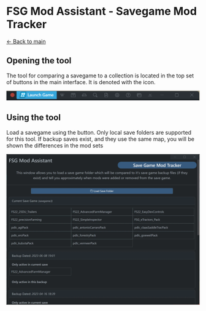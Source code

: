 # FSG Mod Assistant - Savegame Mod Tracker

[← Back to main](index.html)

## Opening the tool

The tool for comparing a savegame to a collection is located in the top set of buttons in the main interface. It is denoted with the <i class="bi bi-calendar2-check"></i> icon.

![Main Window](img340/main-window-part-top-bar.png)

## Using the tool

Load a savegame using the button.  Only local save folders are supported for this tool.  If backup saves exist, and they use the same map, you will be shown the differences in the mod sets

![Alt text](img340/savetrack-002.webp)
